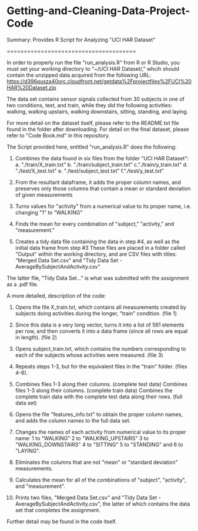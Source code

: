 Getting-and-Cleaning-Data-Project-Code
======================================

Summary: Provides R Script for Analyzing "UCI HAR Dataset"

======================================

In order to properly run the file "run_analysis.R" from R or R Studio, you must set your working directory to "~/UCI HAR Dataset/," whcih should contain the unzipped data acquired from the following URL: https://d396qusza40orc.cloudfront.net/getdata%2Fprojectfiles%2FUCI%20HAR%20Dataset.zip

The data set contains sensor signals collected from 30 subjects in one of two conditions, test, and train, while they did the following activities: walking, walking upstairs, walking downstairs, sitting, standing, and laying.

For more detail on the dataset itself, please refer to the README.txt file found in the folder after downloading. 
For detail on the final dataset, please refer to "Code Book.md" in this repository.

The Script provided here, entitled "run_analysis.R" does the following:

1. Combines the data found in six files from the folder "UCI HAR Dataset": a. "./train/X_train.txt" b. "./train/subject_train.txt" c."./train/y_train.txt" d. "./test/X_test.txt" e. "./test/subject_test.txt" f."./test/y_test.txt"


2. From the resultant dataframe, it adds the proper column names, and preserves only those columns that contain a mean or standard deviation of given measurements


3. Turns values for "activity" from a numerical value to its proper name, i.e. changing "1" to "WALKING"


4. Finds the mean for every combination of "subject," "activity," and "measurement."


5. Creates a tidy data file containing the data in step #4, as well as the initial data frame from step #3
These files are placed in a folder called "Output" within the working directory, and are CSV files with titles: 
"Merged Data Set.csv" and "Tidy Data Set - AverageBySubjectAndActivity.csv"

The latter file, "Tidy Data Set..." is what was submitted with the assignment as a .pdf file.


A more detailed, description of the code: 
1. Opens the file X_train.txt, which contains all measurements created by subjects doing activities during the longer, "train" condition. (file 1)


2. Since this data is a very long vector, turns it into a list of 561 elements per row, and then converts it into a data frame (since all rows are equal in length). (file 2)


3. Opens subject_train.txt, which contains the numbers corresponding to each of the subjects whose activities were measured. (file 3)


4. Repeats steps 1-3, but for the equivalent files in the "train" folder. (files 4-6).


5. Combines files 1-3 along their columns. (complete test data) Combines files 1-3 along their columns. (complete train data) Combines the complete train data with the complete test data along their rows. (full data set)


6. Opens the file "features_info.txt" to obtain the proper column names, and adds the column names to the full data set.


7. Changes the names of each activity from numerical value to its proper name: 1 to "WALKING" 2 to "WALKING_UPSTAIRS" 3 to "WALKING_DOWNSTAIRS" 4 to "SITTING" 5 to "STANDING" and 6 to "LAYING".


8. Eliminates the columns that are not "mean" or "standard deviation" measurements.


9. Calculates the mean for all of the combinations of "subject", "activity", and "measurement".


10. Prints two files, "Merged Data Set.csv" and "Tidy Data Set - AverageBySubjectAndActivity.csv", the latter of which contains the data set that completes the assignment.

Further detail may be found in the code itself.

